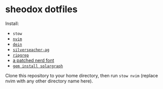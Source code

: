 # sheodox dotfiles

Install:
* `stow`
* [`nvim`](https://neovim.io/)
* [`dein`](https://github.com/Shougo/dein.vim)
* [`silverseacher-ag`](https://github.com/ggreer/the_silver_searcher)
* [`ripgrep`](https://github.com/BurntSushi/ripgrep)
* [a patched nerd font](https://github.com/ryanoasis/nerd-fonts#font-installation)
* [`gem install solargraph`](https://github.com/castwide/solargraph)

Clone this repository to your home directory, then run `stow nvim` (replace nvim with any other directory name here).

